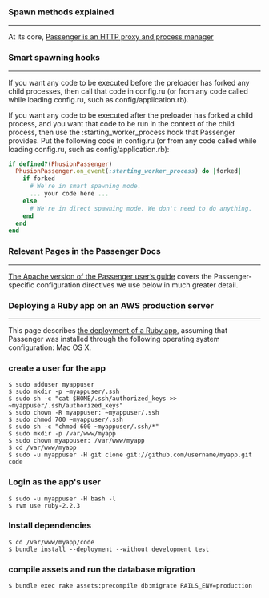 ### Spawn methods explained
---
At its core, [Passenger is an HTTP proxy and process manager](https://www.phusionpassenger.com/library/indepth/ruby/spawn_methods/)

### Smart spawning hooks
---
If you want any code to be executed before the preloader has forked any child processes, then call that code in config.ru (or from any code called while loading config.ru, such as config/application.rb).

If you want any code to be executed after the preloader has forked a child process, and you want that code to be run in the context of the child process, then use the :starting_worker_process hook that Passenger provides. Put the following code in config.ru (or from any code called while loading config.ru, such as config/application.rb):
```rb
if defined?(PhusionPassenger)
  PhusionPassenger.on_event(:starting_worker_process) do |forked|
    if forked
      # We're in smart spawning mode.
      ... your code here ...
    else
      # We're in direct spawning mode. We don't need to do anything.
    end
  end
end
```
### Relevant Pages in the Passenger Docs
---
[The Apache version of the Passenger user’s guide](http://www.modrails.com/documentation/Users%20guide%20Apache.html) covers the Passenger-specific configuration directives we use below in much greater detail.

### Deploying a Ruby app on an AWS production server
---
This page describes [the deployment of a Ruby app](https://www.phusionpassenger.com/library/walkthroughs/deploy/ruby/aws/apache/oss/osx/deploy_app.html), assuming that Passenger was installed through the following operating system configuration: Mac OS X. 

### create a user for the app
```shell
$ sudo adduser myappuser
$ sudo mkdir -p ~myappuser/.ssh
$ sudo sh -c "cat $HOME/.ssh/authorized_keys >> ~myappuser/.ssh/authorized_keys"
$ sudo chown -R myappuser: ~myappuser/.ssh
$ sudo chmod 700 ~myappuser/.ssh
$ sudo sh -c "chmod 600 ~myappuser/.ssh/*"
$ sudo mkdir -p /var/www/myapp
$ sudo chown myappuser: /var/www/myapp
$ cd /var/www/myapp
$ sudo -u myappuser -H git clone git://github.com/username/myapp.git code
```
### Login as the app's user
```shell
$ sudo -u myappuser -H bash -l
$ rvm use ruby-2.2.3
```
### Install dependencies
```shell
$ cd /var/www/myapp/code
$ bundle install --deployment --without development test
```

### compile assets and run the database migration
```shell
$ bundle exec rake assets:precompile db:migrate RAILS_ENV=production
```
